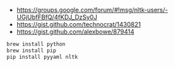 * https://groups.google.com/forum/#!msg/nltk-users/-UGjUbfFBfQ/4fKDJ_DzSy0J
* https://gist.github.com/technocrat/1430821
* https://gist.github.com/alexbowe/879414

```bash
brew install python
brew install pip
pip install pyyaml nltk
```
